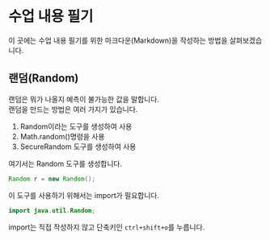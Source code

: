 # 수업 내용 필기
이 곳에는 수업 내용 필기를 위한 마크다운(Markdown)을 작성하는 방법을 살펴보겠습니다.
## 랜덤(Random)  
랜덤은 뭐가 나올지 예측이 불가능한 값을 말합니다.  
랜덤을 만드는 방법은 여러 가지가 있습니다.  

1. Random이라는 도구를 생성하여 사용
2. Math.random()명령을 사용
3. SecureRandom 도구를 생성하여 사용

여기서는 Random 도구를 생성합니다.  
```java
Random r = new Random();
```  
이 도구를 사용하기 위해서는 import가 필요합니다.  
```java
import java.util.Random;
```
import는 직접 작성하지 않고 단축키인 `ctrl+shift+o`를 누릅니다.
